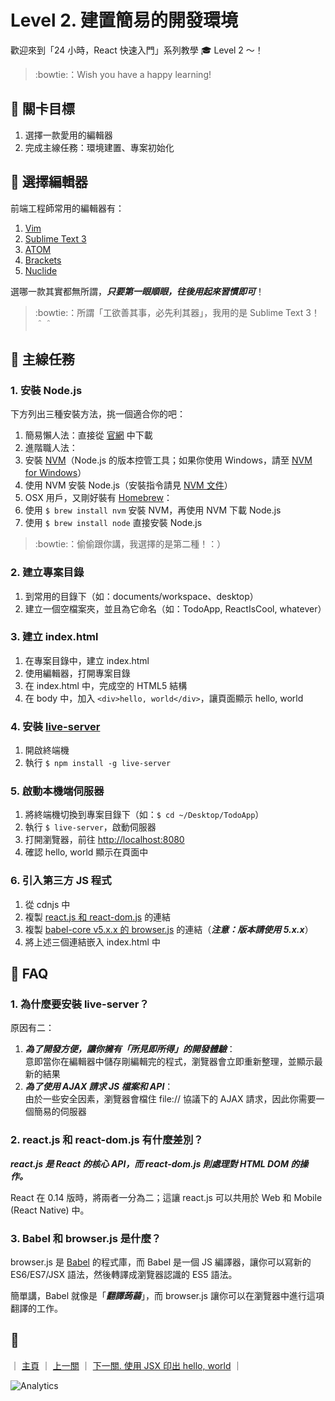 # Level 2. 建置簡易的開發環境

歡迎來到「24 小時，React 快速入門」系列教學 :mortar_board: Level 2 ～！
> :bowtie:：Wish you have a happy learning!


## :checkered_flag: 關卡目標

1. 選擇一款愛用的編輯器
2. 完成主線任務：環境建置、專案初始化


## :triangular_flag_on_post: 選擇編輯器

前端工程師常用的編輯器有：

1. [Vim](http://www.vim.org/)
2. [Sublime Text 3](https://www.sublimetext.com/3)
3. [ATOM](https://atom.io/)
4. [Brackets](http://brackets.io/)
5. [Nuclide](http://nuclide.io/)

選哪一款其實都無所謂，***只要第一眼順眼，往後用起來習慣即可***！

> :bowtie:：所謂「工欲善其事，必先利其器」，我用的是 Sublime Text 3！＾＾


## :triangular_flag_on_post: 主線任務

### 1. 安裝 Node.js

下方列出三種安裝方法，挑一個適合你的吧：

1. 簡易懶人法：直接從 [官網](https://nodejs.org/) 中下載
2. 進階職人法：
  1. 安裝 [NVM](https://github.com/creationix/nvm)（Node.js 的版本控管工具；如果你使用 Windows，請至 [NVM for Windows](https://github.com/coreybutler/nvm-windows)）
  2. 使用 NVM 安裝 Node.js（安裝指令請見 [NVM 文件](https://github.com/creationix/nvm#usage)）
3. OSX 用戶，又剛好裝有 [Homebrew](http://brew.sh/)：
  1. 使用 `$ brew install nvm` 安裝 NVM，再使用 NVM 下載 Node.js
  2. 使用 `$ brew install node` 直接安裝 Node.js

> :bowtie:：偷偷跟你講，我選擇的是第二種！：）

### 2. 建立專案目錄

1. 到常用的目錄下（如：documents/workspace、desktop）
2. 建立一個空檔案夾，並且為它命名（如：TodoApp, ReactIsCool, whatever）

### 3. 建立 index.html

1. 在專案目錄中，建立 index.html
2. 使用編輯器，打開專案目錄
3. 在 index.html 中，完成空的 HTML5 結構
4. 在 body 中，加入 `<div>hello, world</div>`，讓頁面顯示 hello, world

### 4. 安裝 [live-server](https://github.com/tapio/live-server)

1. 開啟終端機
2. 執行 `$ npm install -g live-server`

### 5. 啟動本機端伺服器

1. 將終端機切換到專案目錄下（如：`$ cd ~/Desktop/TodoApp`）
2. 執行 `$ live-server`，啟動伺服器
3. 打開瀏覽器，前往 [http://localhost:8080](http://localhost:8080)
4. 確認 hello, world 顯示在頁面中

### 6. 引入第三方 JS 程式

1. 從 cdnjs 中
  1. 複製 [react.js 和 react-dom.js](https://cdnjs.com/libraries/react) 的連結
  2. 複製 [babel-core v5.x.x 的 browser.js](https://cdnjs.com/libraries/babel-core/5.8.34) 的連結（***注意：版本請使用 5.x.x***）
2. 將上述三個連結嵌入 index.html 中


## :beers: FAQ

### 1. 為什麼要安裝 live-server？

原因有二：

1. ***為了開發方便，讓你擁有「所見即所得」的開發體驗***：   
  意即當你在編輯器中儲存剛編輯完的程式，瀏覽器會立即重新整理，並顯示最新的結果
2. ***為了使用 AJAX 請求 JS 檔案和 API***：  
  由於一些安全因素，瀏覽器會檔住 file:// 協議下的 AJAX 請求，因此你需要一個簡易的伺服器

### 2. react.js 和 react-dom.js 有什麼差別？

***react.js 是 React 的核心 API，而 react-dom.js 則處理對 HTML DOM 的操作。***

React 在 0.14 版時，將兩者一分為二；這讓 react.js 可以共用於 Web 和 Mobile (React Native) 中。

### 3. Babel 和 browser.js 是什麼？

browser.js 是 [Babel](https://babeljs.io) 的程式庫，而 Babel 是一個 JS 編譯器，讓你可以寫新的 ES6/ES7/JSX 語法，然後轉譯成瀏覽器認識的 ES5 語法。

簡單講，Babel 就像是「***翻譯蒟蒻***」，而 browser.js 讓你可以在瀏覽器中進行這項翻譯的工作。


## :rocket:

｜ [主頁](../../../) ｜ [上一關](../level-01_react) ｜ [下一關. 使用 JSX 印出 hello, world](../level-03_hello-react) ｜


![Analytics](https://shining-ga-beacon.appspot.com/UA-77436651-1/level-02_initial-project?pixel)
